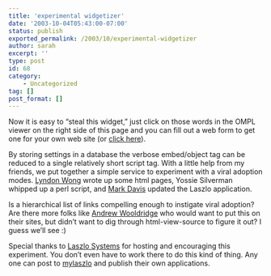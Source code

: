 ```yaml
---
title: 'experimental widgetizer'
date: '2003-10-04T05:43:00-07:00'
status: publish
exported_permalink: /2003/10/experimental-widgetizer
author: sarah
excerpt: ''
type: post
id: 68
category:
    - Uncategorized
tag: []
post_format: []
---
```

Now it is easy to “steal this widget,” just click on those words in the OMPL viewer on the right side of this page and you can fill out a web form to get one for your own web site (or [click here](http://www.mylaszlo.com/cgi-bin/blogbox)).

By storing settings in a database the verbose embed/object tag can be reduced to a single relatively short script tag. With a little help from my friends, we put together a simple service to experiment with a viral adoption modes. [Lyndon Wong](http://lyndonwong.blogspot.com/) wrote up some html pages, Yossie Silverman whipped up a perl script, and [Mark Davis](http://drdreff.blogspot.com) updated the Laszlo application.

Is a hierarchical list of links compelling enough to instigate viral adoption? Are there more folks like [Andrew Wooldridge](http://cogworks.manilasites.com) who would want to put this on their sites, but didn’t want to dig through html-view-source to figure it out? I guess we’ll see :)

Special thanks to [Laszlo Systems](http://www.laszlosystems.com) for hosting and encouraging this experiment. You don’t even have to work there to do this kind of thing. Any one can post to [mylaszlo](http://www.mylaszlo.com) and publish their own applications.